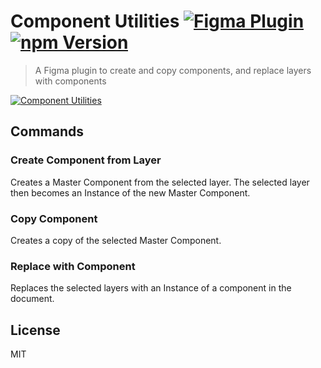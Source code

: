 # Component Utilities [![Figma Plugin](https://img.shields.io/badge/figma-Component%20Utilities-1BC47D.svg)](https://www.figma.com/c/plugin/785894722513806497/Component-Utilities) [![npm Version](https://img.shields.io/npm/v/figma-component-utilities.svg)](https://www.npmjs.com/package/figma-component-utilities)

> A Figma plugin to create and copy components, and replace layers with components

[![Component Utilities](https://raw.githubusercontent.com/yuanqing/figma-plugins/master/packages/figma-component-utilities/media/cover.png)](https://www.figma.com/c/plugin/785894722513806497/Component-Utilities)

## Commands

### Create Component from Layer

Creates a Master Component from the selected layer. The selected layer then becomes an Instance of the new Master Component.

### Copy Component

Creates a copy of the selected Master Component.

### Replace with Component

Replaces the selected layers with an Instance of a component in the document.

## License

MIT
